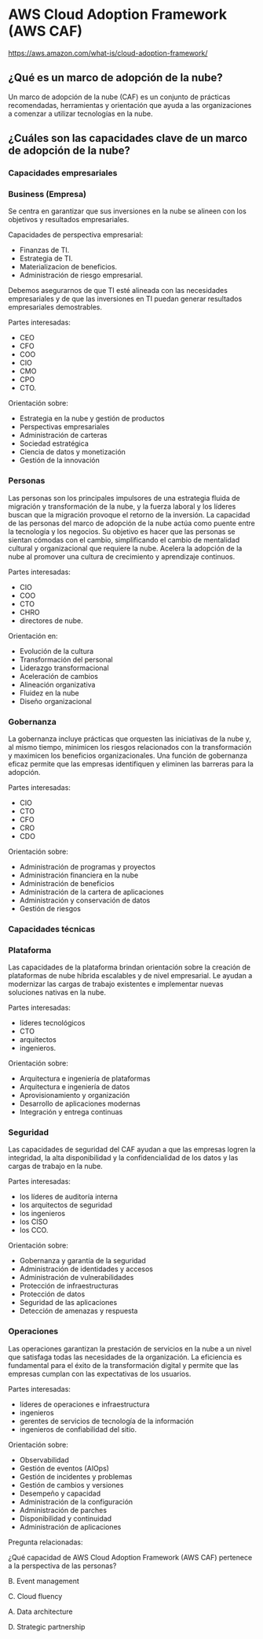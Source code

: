 # AWS Cloud Adoption Framework (AWS CAF)

https://aws.amazon.com/what-is/cloud-adoption-framework/

## **¿Qué es un marco de adopción de la nube?**

Un marco de adopción de la nube (CAF) es un conjunto de prácticas recomendadas, herramientas y orientación que ayuda a las organizaciones a comenzar a utilizar tecnologías en la nube. 

## **¿Cuáles son las capacidades clave de un marco de adopción de la nube?**

### **Capacidades empresariales**

### **Business (Empresa)**

Se centra en garantizar que sus inversiones en la nube se alineen con los objetivos y resultados empresariales. 

Capacidades de perspectiva empresarial:

- Finanzas de TI.
- Estrategia de TI.
- Materializacion de beneficios.
- Administración de riesgo empresarial.

Debemos asegurarnos de que TI esté alineada con las necesidades empresariales y de que las inversiones en TI puedan generar resultados empresariales demostrables.

Partes interesadas:

- CEO
- CFO
- COO
- CIO
- CMO
- CPO
- CTO.

Orientación sobre:

- Estrategia en la nube y gestión de productos
- Perspectivas empresariales
- Administración de carteras
- Sociedad estratégica
- Ciencia de datos y monetización
- Gestión de la innovación

### **Personas**

Las personas son los principales impulsores de una estrategia fluida de migración y transformación de la nube, y la fuerza laboral y los líderes buscan que la migración provoque el retorno de la inversión. La capacidad de las personas del marco de adopción de la nube actúa como puente entre la tecnología y los negocios. Su objetivo es hacer que las personas se sientan cómodas con el cambio, simplificando el cambio de mentalidad cultural y organizacional que requiere la nube. Acelera la adopción de la nube al promover una cultura de crecimiento y aprendizaje continuos.

Partes interesadas:

- CIO
- COO
- CTO
- CHRO
- directores de nube.

Orientación en:

- Evolución de la cultura
- Transformación del personal
- Liderazgo transformacional
- Aceleración de cambios
- Alineación organizativa
- Fluidez en la nube
- Diseño organizacional

### **Gobernanza**

La gobernanza incluye prácticas que orquesten las iniciativas de la nube y, al mismo tiempo, minimicen los riesgos relacionados con la transformación y maximicen los beneficios organizacionales. Una función de gobernanza eficaz permite que las empresas identifiquen y eliminen las barreras para la adopción.

Partes interesadas:

- CIO
- CTO
- CFO
- CRO
- CDO

Orientación sobre:

- Administración de programas y proyectos
- Administración financiera en la nube
- Administración de beneficios
- Administración de la cartera de aplicaciones
- Administración y conservación de datos
- Gestión de riesgos

### Capacidades técnicas

### **Plataforma**

Las capacidades de la plataforma brindan orientación sobre la creación de plataformas de nube híbrida escalables y de nivel empresarial. Le ayudan a modernizar las cargas de trabajo existentes e implementar nuevas soluciones nativas en la nube.

Partes interesadas:

- líderes tecnológicos
- CTO
- arquitectos
- ingenieros.

Orientación sobre:

- Arquitectura e ingeniería de plataformas
- Arquitectura e ingeniería de datos
- Aprovisionamiento y organización
- Desarrollo de aplicaciones modernas
- Integración y entrega continuas

### **Seguridad**

Las capacidades de seguridad del CAF ayudan a que las empresas logren la integridad, la alta disponibilidad y la confidencialidad de los datos y las cargas de trabajo en la nube.

Partes interesadas:

- los líderes de auditoría interna
- los arquitectos de seguridad
- los ingenieros
- los CISO
- los CCO.

Orientación sobre:

- Gobernanza y garantía de la seguridad
- Administración de identidades y accesos
- Administración de vulnerabilidades
- Protección de infraestructuras
- Protección de datos
- Seguridad de las aplicaciones
- Detección de amenazas y respuesta

### **Operaciones**

Las operaciones garantizan la prestación de servicios en la nube a un nivel que satisfaga todas las necesidades de la organización. La eficiencia es fundamental para el éxito de la transformación digital y permite que las empresas cumplan con las expectativas de los usuarios.

Partes interesadas:

- líderes de operaciones e infraestructura
- ingenieros
- gerentes de servicios de tecnología de la información
- ingenieros de confiabilidad del sitio.

Orientación sobre:

- Observabilidad
- Gestión de eventos (AIOps)
- Gestión de incidentes y problemas
- Gestión de cambios y versiones
- Desempeño y capacidad
- Administración de la configuración
- Administración de parches
- Disponibilidad y continuidad
- Administración de aplicaciones

Pregunta relacionadas:

¿Qué capacidad de AWS Cloud Adoption Framework (AWS CAF) pertenece a la perspectiva de las personas?

B. Event management

C. Cloud fluency

A. Data architecture

D. Strategic partnership